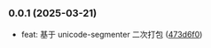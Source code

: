 ## <small>0.0.1 (2025-03-21)</small>

* feat: 基于 unicode-segmenter 二次打包 ([473d6f0](https://github.com/xiaweiss/miniprogram-unicode-segmenter/commit/473d6f0))
